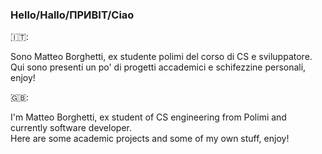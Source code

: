 ### Hello/Hallo/ПРИВІТ/Ciao

🇮🇹:

Sono Matteo Borghetti, ex studente polimi del corso di CS e sviluppatore.\
Qui sono presenti un po' di progetti accademici e schifezzine personali, enjoy!

🇬🇧:

I'm Matteo Borghetti, ex student of CS engineering from Polimi and currently software developer.\
Here are some academic projects and some of my own stuff, enjoy!


